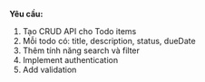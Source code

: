 **Yêu cầu:**
1. Tạo CRUD API cho Todo items
2. Mỗi todo có: title, description, status, dueDate
3. Thêm tính năng search và filter
4. Implement authentication
5. Add validation